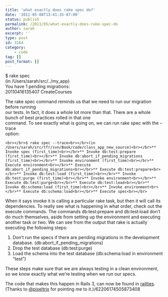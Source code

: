 ```yaml
---
title: 'what exactly does rake spec do?'
date: '2011-05-08T13:41:35-07:00'
status: publish
permalink: /2011/05/what-exactly-does-rake-spec-do
author: sarah
excerpt: ''
type: post
id: 3164
category:
    - code
tag: []
post_format: []
---
```

$ rake spec  
(in /Users/sarah/src/../my\_app)  
You have 1 pending migrations:  
 20110416135407 CreateCourses

The rake spec command reminds us that we need to run our migration before running  
our tests. In fact, it does a whole lot more than that. There are a whole bunch of best practices rolled in that one  
command. To see exactly what is going on, we can run rake spec with the –trace  
option:

`<br></br>$ rake spec --trace<br></br>(in /Users/sarah/src/tfr/svn/Book/code/class_app_new_source)<br></br>** Invoke spec (first_time)<br></br>** Invoke db:test:prepare (first_time)<br></br>** Invoke db:abort_if_pending_migrations (first_time)<br></br>** Invoke environment (first_time)<br></br>** Execute environment<br></br>** Execute db:abort_if_pending_migrations<br></br>** Execute db:test:prepare<br></br>** Invoke db:test:load (first_time)<br></br>** Invoke db:test:purge (first_time)<br></br>** Invoke environment<br></br>** Execute db:test:purge<br></br>** Execute db:test:load<br></br>** Invoke db:schema:load (first_time)<br></br>** Invoke environment<br></br>** Execute db:schema:load<br></br>** Execute spec<br></br>`

When it says invoke it is calling a particular rake task, but then it will call its dependencies. To really see what is happening in what order, check out the execute commands. The commands db:test:prepare and db:test:load don’t do much themselves, aside from setting up the environment and executing another task or two. We can see from the output that rake is actually executing the following steps:

1. Don’t run the specs if there are pending migrations in the development database. (db:abort\_if\_pending\_migrations)
2. Drop the test database (db:test:purge)
3. Load the schema into the test database (db:schema:load in environment “test”)

These steps make sure that we are always testing in a clean environment, so we know exactly what we’re testing when we run our specs.

The code that makes this happen in Rails 3, can now be found in [railties](https://github.com/rails/rails/blob/master/activerecord/lib/active_record/railties/databases.rake#L455). (Thanks to [@pixeltrix](http://twitter.com/pixeltrix) for pointing me to it.)/62206174505873408